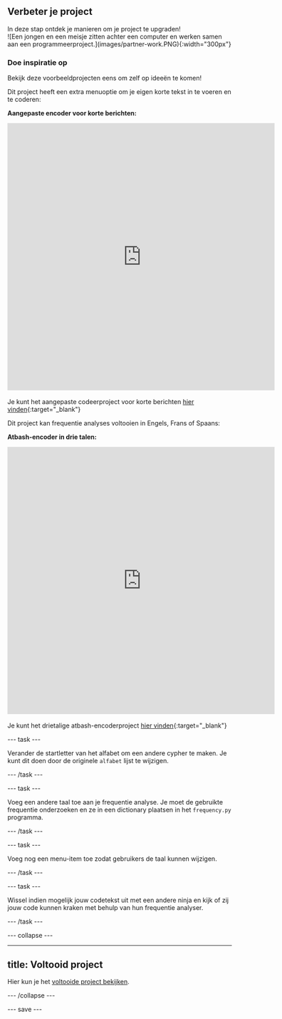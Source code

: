 ## Verbeter je project

<div style="display: flex; flex-wrap: wrap">
<div style="flex-basis: 200px; flex-grow: 1; margin-right: 15px;">
In deze stap ontdek je manieren om je project te upgraden!

</div>
<div>
![Een jongen en een meisje zitten achter een computer en werken samen aan een programmeerproject.](images/partner-work.PNG){:width="300px"}
</div>
</div>

### Doe inspiratie op
Bekijk deze voorbeeldprojecten eens om zelf op ideeën te komen!

Dit project heeft een extra menuoptie om je eigen korte tekst in te voeren en te coderen:

**Aangepaste encoder voor korte berichten:**
<iframe src="https://editor.raspberrypi.org/en/embed/viewer/short-message-encoder" width="600" height="600" frameborder="0" marginwidth="0" marginheight="0" allowfullscreen>
</iframe>

Je kunt het aangepaste codeerproject voor korte berichten [hier vinden](https://editor.raspberrypi.org/en/projects/short-message-encoder){:target="_blank"}

Dit project kan frequentie analyses voltooien in Engels, Frans of Spaans:

**Atbash-encoder in drie talen:**
<iframe src="https://editor.raspberrypi.org/en/embed/viewer/three-language-encoder" width="600" height="600" frameborder="0" marginwidth="0" marginheight="0" allowfullscreen>
</iframe>

Je kunt het drietalige atbash-encoderproject [hier vinden](https://editor.raspberrypi.org/en/projects/three-language-encoder){:target="_blank"}

--- task ---

Verander de startletter van het alfabet om een andere cypher te maken. Je kunt dit doen door de originele `alfabet` lijst te wijzigen.

--- /task ---

--- task ---

Voeg een andere taal toe aan je frequentie analyse. Je moet de gebruikte frequentie onderzoeken en ze in een dictionary plaatsen in het `frequency.py` programma.

--- /task ---

--- task ---

Voeg nog een menu-item toe zodat gebruikers de taal kunnen wijzigen.

--- /task ---

--- task ---

Wissel indien mogelijk jouw codetekst uit met een andere ninja en kijk of zij jouw code kunnen kraken met behulp van hun frequentie analyser.

--- /task ---

--- collapse ---

---
title: Voltooid project
---

Hier kun je het [voltooide project bekijken](https://editor.raspberrypi.org/en/projects/codebreaker-project-example).

--- /collapse ---

--- save ---

